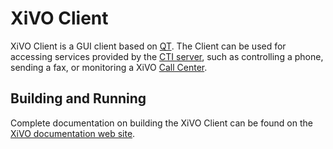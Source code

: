 XiVO Client
===========

XiVO Client is a GUI client based on [QT](http://qt-project.org/). The Client
can be used for accessing services provided by the [CTI server](https://github.com/xivo-pbx/xivo-ctid),
such as controlling a phone, sending a fax, or monitoring a XiVO [Call Center](http://en.wikipedia.org/wiki/Call_centre).

Building and Running
--------------------

Complete documentation on building the XiVO Client can be found on the
[XiVO documentation web site](http://documentation.xivo.io/en/stable/contributors/xivo_client/build.html).


